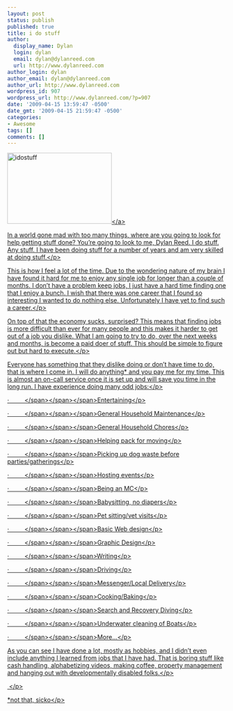 ```yaml
---
layout: post
status: publish
published: true
title: i do stuff
author:
  display_name: Dylan
  login: dylan
  email: dylan@dylanreed.com
  url: http://www.dylanreed.com
author_login: dylan
author_email: dylan@dylanreed.com
author_url: http://www.dylanreed.com
wordpress_id: 907
wordpress_url: http://www.dylanreed.com/?p=907
date: '2009-04-15 13:59:47 -0500'
date_gmt: '2009-04-15 21:59:47 -0500'
categories:
- Awesome
tags: []
comments: []
---
```

<p><a href="http:&#47;&#47;www.dylanreed.com&#47;wp-content&#47;uploads&#47;2009&#47;04&#47;idostuff.jpg"><img class="size-medium wp-image-906 alignright" title="idostuff" src="http:&#47;&#47;www.dylanreed.com&#47;wp-content&#47;uploads&#47;2009&#47;04&#47;idostuff-300x204.jpg" alt="idostuff" width="240" height="163" &#47;><&#47;a></p>
<p class="MsoNormal">In a world gone mad with too many things, where are you going to look for help getting stuff done? You&rsquo;re going to look to me, Dylan Reed. I do stuff. Any stuff. I have been doing stuff for a number of years and am very skilled at doing stuff.<&#47;p></p>
<p class="MsoNormal">This is how I feel a lot of the time. Due to the wondering nature of my brain I have found it hard for me to enjoy any single job for longer than a couple of months. I don&rsquo;t have a problem keep jobs, I just have a hard time finding one that I enjoy a bunch. I wish that there was one career that I found so interesting I wanted to do nothing else. Unfortunately I have yet to find such a career.<&#47;p></p>
<p class="MsoNormal">On top of that the economy sucks, surprised? This means that finding jobs is more difficult than ever for many people and this makes it harder to get out of a job you dislike. What I am going to try to do, over the next weeks and months, is become a paid doer of stuff. This should be simple to figure out but hard to execute.<&#47;p></p>
<p class="MsoNormal">Everyone has something that they dislike doing or don&rsquo;t have time to do, that is where I come in. I will do anything* and you pay me for my time. This is almost an on-call service once it is set up and will save you time in the long run. I have experience doing many odd jobs:<&#47;p></p>
<p class="MsoListParagraphCxSpFirst"><span><span>&middot;<span>&nbsp;&nbsp;&nbsp;&nbsp;&nbsp;&nbsp;&nbsp;&nbsp; <&#47;span><&#47;span><&#47;span>Entertaining<&#47;p></p>
<p class="MsoListParagraphCxSpMiddle"><span><span>&middot;<span>&nbsp;&nbsp;&nbsp;&nbsp;&nbsp;&nbsp;&nbsp;&nbsp; <&#47;span><&#47;span><&#47;span>General Household Maintenance<&#47;p></p>
<p class="MsoListParagraphCxSpMiddle"><span><span>&middot;<span>&nbsp;&nbsp;&nbsp;&nbsp;&nbsp;&nbsp;&nbsp;&nbsp; <&#47;span><&#47;span><&#47;span>General Household Chores<&#47;p></p>
<p class="MsoListParagraphCxSpMiddle"><span><span>&middot;<span>&nbsp;&nbsp;&nbsp;&nbsp;&nbsp;&nbsp;&nbsp;&nbsp; <&#47;span><&#47;span><&#47;span>Helping pack for moving<&#47;p></p>
<p class="MsoListParagraphCxSpMiddle"><span><span>&middot;<span>&nbsp;&nbsp;&nbsp;&nbsp;&nbsp;&nbsp;&nbsp;&nbsp; <&#47;span><&#47;span><&#47;span>Picking up dog waste before parties&#47;gatherings<&#47;p></p>
<p class="MsoListParagraphCxSpMiddle"><span><span>&middot;<span>&nbsp;&nbsp;&nbsp;&nbsp;&nbsp;&nbsp;&nbsp;&nbsp; <&#47;span><&#47;span><&#47;span>Hosting events<&#47;p></p>
<p class="MsoListParagraphCxSpMiddle"><span><span>&middot;<span>&nbsp;&nbsp;&nbsp;&nbsp;&nbsp;&nbsp;&nbsp;&nbsp; <&#47;span><&#47;span><&#47;span>Being an MC<&#47;p></p>
<p class="MsoListParagraphCxSpMiddle"><span><span>&middot;<span>&nbsp;&nbsp;&nbsp;&nbsp;&nbsp;&nbsp;&nbsp;&nbsp; <&#47;span><&#47;span><&#47;span>Babysitting, no diapers<&#47;p></p>
<p class="MsoListParagraphCxSpMiddle"><span><span>&middot;<span>&nbsp;&nbsp;&nbsp;&nbsp;&nbsp;&nbsp;&nbsp;&nbsp; <&#47;span><&#47;span><&#47;span>Pet sitting&#47;vet visits<&#47;p></p>
<p class="MsoListParagraphCxSpMiddle"><span><span>&middot;<span>&nbsp;&nbsp;&nbsp;&nbsp;&nbsp;&nbsp;&nbsp;&nbsp; <&#47;span><&#47;span><&#47;span>Basic Web design<&#47;p></p>
<p class="MsoListParagraphCxSpMiddle"><span><span>&middot;<span>&nbsp;&nbsp;&nbsp;&nbsp;&nbsp;&nbsp;&nbsp;&nbsp; <&#47;span><&#47;span><&#47;span>Graphic Design<&#47;p></p>
<p class="MsoListParagraphCxSpMiddle"><span><span>&middot;<span>&nbsp;&nbsp;&nbsp;&nbsp;&nbsp;&nbsp;&nbsp;&nbsp; <&#47;span><&#47;span><&#47;span>Writing<&#47;p></p>
<p class="MsoListParagraphCxSpMiddle"><span><span>&middot;<span>&nbsp;&nbsp;&nbsp;&nbsp;&nbsp;&nbsp;&nbsp;&nbsp; <&#47;span><&#47;span><&#47;span>Driving<&#47;p></p>
<p class="MsoListParagraphCxSpMiddle"><span><span>&middot;<span>&nbsp;&nbsp;&nbsp;&nbsp;&nbsp;&nbsp;&nbsp;&nbsp; <&#47;span><&#47;span><&#47;span>Messenger&#47;Local Delivery<&#47;p></p>
<p class="MsoListParagraphCxSpMiddle"><span><span>&middot;<span>&nbsp;&nbsp;&nbsp;&nbsp;&nbsp;&nbsp;&nbsp;&nbsp; <&#47;span><&#47;span><&#47;span>Cooking&#47;Baking<&#47;p></p>
<p class="MsoListParagraphCxSpMiddle"><span><span>&middot;<span>&nbsp;&nbsp;&nbsp;&nbsp;&nbsp;&nbsp;&nbsp;&nbsp; <&#47;span><&#47;span><&#47;span>Search and Recovery Diving<&#47;p></p>
<p class="MsoListParagraphCxSpMiddle"><span><span>&middot;<span>&nbsp;&nbsp;&nbsp;&nbsp;&nbsp;&nbsp;&nbsp;&nbsp; <&#47;span><&#47;span><&#47;span>Underwater cleaning of Boats<&#47;p></p>
<p class="MsoListParagraphCxSpLast"><span><span>&middot;<span>&nbsp;&nbsp;&nbsp;&nbsp;&nbsp;&nbsp;&nbsp;&nbsp; <&#47;span><&#47;span><&#47;span>More...<&#47;p></p>
<p class="MsoNormal">As you can see I have done a lot, mostly as hobbies, and I didn&rsquo;t even include anything I learned from jobs that I have had. That is boring stuff like cash handling, alphabetizing videos, making coffee, property management and hanging out with developmentally disabled folks.<&#47;p></p>
<p class="MsoNormal">&nbsp;<&#47;p></p>
<p class="MsoNormal">*not that, sicko<&#47;p></p>
